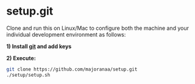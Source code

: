 setup.git
=========
Clone and run this on Linux/Mac to configure both the machine and your
individual development environment as follows:

**1) Install [git](http://git-scm.com/download/linux) and add keys**

**2) Execute:**
```sh
git clone https://github.com/majoranaa/setup.git
./setup/setup.sh
```